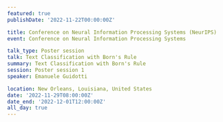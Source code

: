 ```yaml
---
featured: true
publishDate: '2022-11-22T00:00:00Z'

title: Conference on Neural Information Processing Systems (NeurIPS) 
event: Conference on Neural Information Processing Systems

talk_type: Poster session
talk: Text Classification with Born's Rule
summary: Text Classification with Born's Rule
session: Poster session 1
speaker: Emanuele Guidotti

location: New Orleans, Louisiana, United States
date: '2022-11-29T08:00:00Z'
date_end: '2022-12-01T12:00:00Z'
all_day: true
---
```

